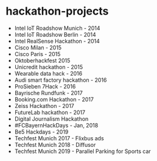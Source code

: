 # hackathon-projects

* Intel IoT Roadshow Munich - 2014
* Intel IoT Roadshow Berlin - 2014
* Intel RealSense Hackathon - 2014
* Cisco Milan - 2015
* Cisco Paris - 2015
* Oktoberhackfest 2015
* Unicredit hackathon - 2015
* Wearable data hack - 2016
* Audi smart factory hackathon - 2016
* ProSieben 7Hack - 2016
* Bayrische Rundfunk - 2017
* Booking.com Hackathon - 2017
* Zeiss Hackathon - 2017
* FutureLab hackathon - 2017
* Digital Journalism Hackathon
* #FCBayernHackDays - Jan, 2018
* Be5 Hackdays - 2019
* Techfest Munich 2017 - Flixbus ads
* Techfest Munich 2018 - Diffusor
* Techfest Munich 2019 - Parallel Parking for Sports car
